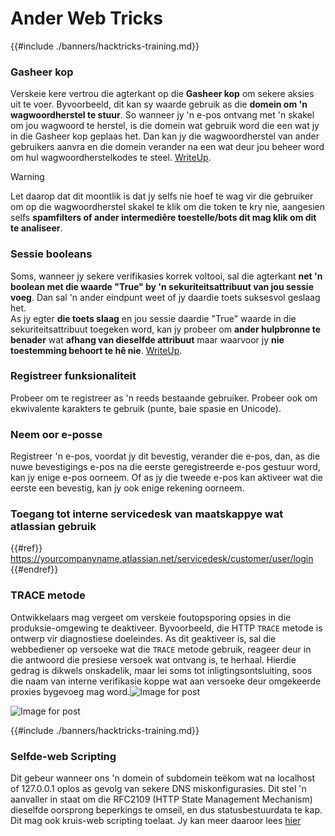 # Ander Web Tricks

{{#include ./banners/hacktricks-training.md}}

### Gasheer kop

Verskeie kere vertrou die agterkant op die **Gasheer kop** om sekere aksies uit te voer. Byvoorbeeld, dit kan sy waarde gebruik as die **domein om 'n wagwoordherstel te stuur**. So wanneer jy 'n e-pos ontvang met 'n skakel om jou wagwoord te herstel, is die domein wat gebruik word die een wat jy in die Gasheer kop geplaas het. Dan kan jy die wagwoordherstel van ander gebruikers aanvra en die domein verander na een wat deur jou beheer word om hul wagwoordherstelkodes te steel. [WriteUp](https://medium.com/nassec-cybersecurity-writeups/how-i-was-able-to-take-over-any-users-account-with-host-header-injection-546fff6d0f2).

> [!WARNING]
> Let daarop dat dit moontlik is dat jy selfs nie hoef te wag vir die gebruiker om op die wagwoordherstel skakel te klik om die token te kry nie, aangesien selfs **spamfilters of ander intermediêre toestelle/bots dit mag klik om dit te analiseer**.

### Sessie booleans

Soms, wanneer jy sekere verifikasies korrek voltooi, sal die agterkant **net 'n boolean met die waarde "True" by 'n sekuriteitsattribuut van jou sessie voeg**. Dan sal 'n ander eindpunt weet of jy daardie toets suksesvol geslaag het.\
As jy egter **die toets slaag** en jou sessie daardie "True" waarde in die sekuriteitsattribuut toegeken word, kan jy probeer om **ander hulpbronne te benader** wat **afhang van dieselfde attribuut** maar waarvoor jy **nie toestemming behoort te hê nie**. [WriteUp](https://medium.com/@ozguralp/a-less-known-attack-vector-second-order-idor-attacks-14468009781a).

### Registreer funksionaliteit

Probeer om te registreer as 'n reeds bestaande gebruiker. Probeer ook om ekwivalente karakters te gebruik (punte, baie spasie en Unicode).

### Neem oor e-posse

Registreer 'n e-pos, voordat jy dit bevestig, verander die e-pos, dan, as die nuwe bevestigings e-pos na die eerste geregistreerde e-pos gestuur word, kan jy enige e-pos oorneem. Of as jy die tweede e-pos kan aktiveer wat die eerste een bevestig, kan jy ook enige rekening oorneem.

### Toegang tot interne servicedesk van maatskappye wat atlassian gebruik

{{#ref}}
https://yourcompanyname.atlassian.net/servicedesk/customer/user/login
{{#endref}}

### TRACE metode

Ontwikkelaars mag vergeet om verskeie foutopsporing opsies in die produksie-omgewing te deaktiveer. Byvoorbeeld, die HTTP `TRACE` metode is ontwerp vir diagnostiese doeleindes. As dit geaktiveer is, sal die webbediener op versoeke wat die `TRACE` metode gebruik, reageer deur in die antwoord die presiese versoek wat ontvang is, te herhaal. Hierdie gedrag is dikwels onskadelik, maar lei soms tot inligtingsontsluiting, soos die naam van interne verifikasie koppe wat aan versoeke deur omgekeerde proxies bygevoeg mag word.![Image for post](https://miro.medium.com/max/60/1*wDFRADTOd9Tj63xucenvAA.png?q=20)

![Image for post](https://miro.medium.com/max/1330/1*wDFRADTOd9Tj63xucenvAA.png)

{{#include ./banners/hacktricks-training.md}}

### Selfde-web Scripting

Dit gebeur wanneer ons 'n domein of subdomein teëkom wat na localhost of 127.0.0.1 oplos as gevolg van sekere DNS miskonfigurasies. Dit stel 'n aanvaller in staat om die RFC2109 (HTTP State Management Mechanism) dieselfde oorsprong beperkings te omseil, en dus statusbestuurdata te kap. Dit mag ook kruis-web scripting toelaat. Jy kan meer daaroor lees [hier](https://seclists.org/bugtraq/2008/Jan/270)
